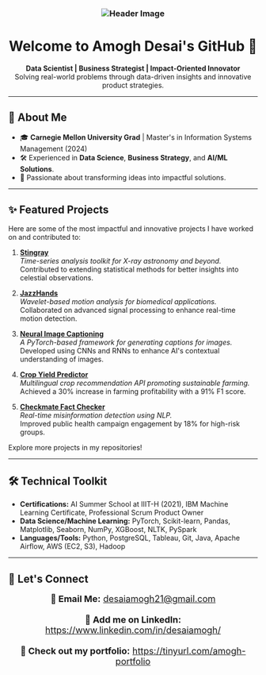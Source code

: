 <h3 align="center">
  <img src="https://user-images.githubusercontent.com/39396816/145326620-6b114529-f80a-443d-b9ec-94a9868979fb.gif" alt="Header Image"/>
</h3>

<h1 align="center">Welcome to Amogh Desai's GitHub 👋</h1>

<p align="center">
  <b>Data Scientist | Business Strategist | Impact-Oriented Innovator</b><br>
  Solving real-world problems through data-driven insights and innovative product strategies.
</p>

---

<h2>📄 About Me</h2>

- 🎓 **Carnegie Mellon University Grad** | Master's in Information Systems Management (2024)
- 🛠️ Experienced in **Data Science**, **Business Strategy**, and **AI/ML Solutions**.
- 🌟 Passionate about transforming ideas into impactful solutions.

---

<h2>✨ Featured Projects</h2>

Here are some of the most impactful and innovative projects I have worked on and contributed to:

1. **[Stingray](https://github.com/StingraySoftware/stingray)**  
   *Time-series analysis toolkit for X-ray astronomy and beyond.*  
   Contributed to extending statistical methods for better insights into celestial observations.

2. **[JazzHands](https://github.com/project-wavelets/JazzHands)**  
   *Wavelet-based motion analysis for biomedical applications.*  
   Collaborated on advanced signal processing to enhance real-time motion detection.

3. **[Neural Image Captioning](https://github.com/theand9/Neural-Image-Captioning)**  
   *A PyTorch-based framework for generating captions for images.*  
   Developed using CNNs and RNNs to enhance AI's contextual understanding of images.

4. **[Crop Yield Predictor](https://github.com/theand9/pY-Predictive-Yield)**  
   *Multilingual crop recommendation API promoting sustainable farming.*  
   Achieved a 30% increase in farming profitability with a 91% F1 score.

5. **[Checkmate Fact Checker](https://github.com/theand9/checkmate_fact-checker)**  
   *Real-time misinformation detection using NLP.*  
   Improved public health campaign engagement by 18% for high-risk groups.

Explore more projects in my repositories!

---

<h2>🛠️ Technical Toolkit</h2>

- **Certifications:** AI Summer School at IIIT-H (2021), IBM Machine Learning Certificate, Professional Scrum Product Owner  
- **Data Science/Machine Learning:** PyTorch, Scikit-learn, Pandas, Matplotlib, Seaborn, NumPy, XGBoost, NLTK, PySpark  
- **Languages/Tools:** Python, PostgreSQL, Tableau, Git, Java, Apache Airflow, AWS (EC2, S3), Hadoop  

---

<h2>🔗 Let's Connect</h2>

<div align="center" style="font-size: 18px;">
  <strong>📧 Email Me:</strong> <a href="mailto:desaiamogh21@gmail.com" target="_blank">desaiamogh21@gmail.com</a>
  <br><br>
  <strong>💼 Add me on LinkedIn:</strong> <a href="https://www.linkedin.com/in/desaiamogh/" target="_blank">https://www.linkedin.com/in/desaiamogh/</a>
  <br><br>
  <strong>📌 Check out my portfolio:</strong> <a href="https://tinyurl.com/amogh-portfolio" target="_blank">https://tinyurl.com/amogh-portfolio</a>
</div>
